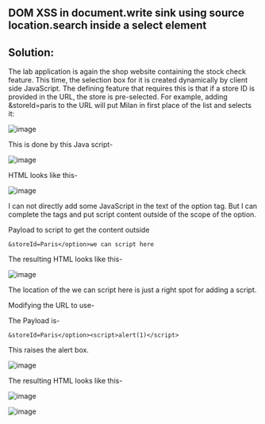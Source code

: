 ## DOM XSS in document.write sink using source location.search inside a select element

## Solution:

The lab application is again the shop website containing the stock check feature. This time, the selection box for it is created dynamically by client side JavaScript. The defining feature that requires this is that if a store ID is provided in the URL, the store is pre-selected. For example, adding &storeId=paris to the URL will put Milan in first place of the list and selects it:

![image](https://github.com/SantoshKumarP1412/PortSwigger/assets/140537888/f733bd6f-3a73-45e9-922a-9ecb15dd4a8b)

This is done by this Java script-

![image](https://github.com/SantoshKumarP1412/PortSwigger/assets/140537888/368aaeda-2c9b-4543-a07a-e8e964711816)


HTML looks like this-

![image](https://github.com/SantoshKumarP1412/PortSwigger/assets/140537888/0174f57a-06c6-49b0-8390-90b1742a3c92)

I can not directly add some JavaScript in the text of the option tag. But I can complete the tags and put script content outside of the scope of the option.

Payload to script to get the content outside

``&storeId=Paris</option>we can script here ``

The resulting HTML looks like this-

![image](https://github.com/SantoshKumarP1412/PortSwigger/assets/140537888/d30f3151-fe9f-4bc7-8e3e-13125591585f)

The location of the we can script here is just a right spot for adding a script.

Modifying the URL to use-

The Payload is-

``&storeId=Paris</option><script>alert(1)</script>``

This raises the alert box.

![image](https://github.com/SantoshKumarP1412/PortSwigger/assets/140537888/92604780-bb43-4822-b6b5-19ae38f30d60)


The resulting HTML looks like this-

![image](https://github.com/SantoshKumarP1412/PortSwigger/assets/140537888/a1f20766-b073-4259-9337-f3365c83b7b9)


![image](https://github.com/SantoshKumarP1412/PortSwigger/assets/140537888/fd7cda1f-82da-4031-aaa1-2d2d85413740)
